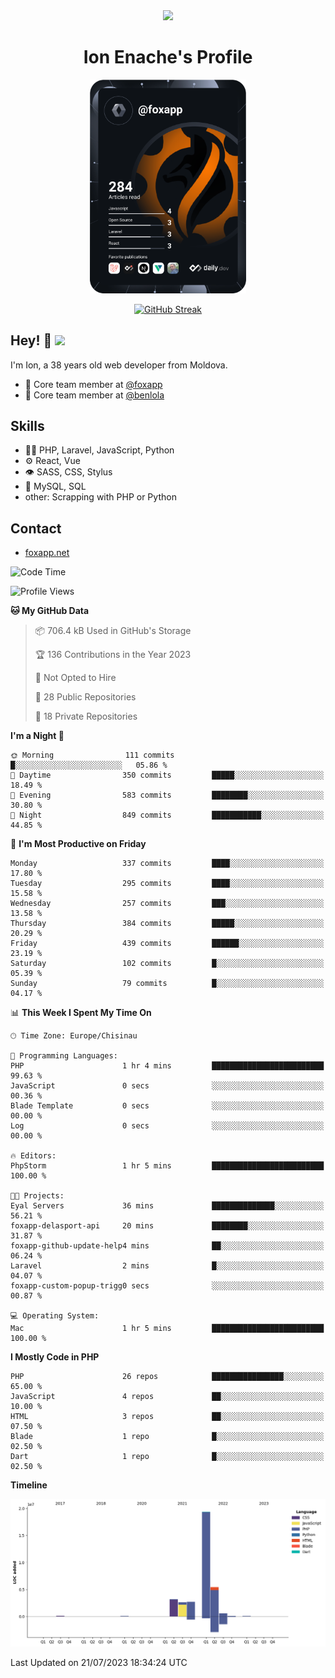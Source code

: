 <div id="header" align="center">
  <img src="https://media.giphy.com/media/M9gbBd9nbDrOTu1Mqx/giphy.gif" width="100"/>
	<h1>Ion Enache's Profile</h1>
</div>
<div align="center">
	<a href="https://app.daily.dev/foxapp"><img src="https://github.com/foxapp/foxapp/blob/master/devcard.svg" width="250" alt="Ion Enache's Dev Card"/></a>
</div>


<div align="center">
	
[![GitHub Streak](http://github-readme-streak-stats.herokuapp.com?user=foxapp&hide_border=true&date_format=M%20j%5B%2C%20Y%5D)](https://git.io/streak-stats)
	
</div>


## Hey! 👋 <img src="https://media.giphy.com/media/hvRJCLFzcasrR4ia7z/giphy.gif" width="30px"/>
I'm Ion, a 38 years old web developer from Moldova.


- 👥 Core team member at [@foxapp](https://github.com/foxapp)
- 👥 Core team member at [@benlola](https://github.com/benlola)

## Skills
- 👨‍💻 PHP, Laravel, JavaScript, Python
- ⚙️ React, Vue
- 👁️ SASS, CSS, Stylus
- 💽 MySQL, SQL
- other: Scrapping with PHP or Python

## Contact
- [foxapp.net](https://www.foxapp.net)

<!--START_SECTION:waka-->
![Code Time](http://img.shields.io/badge/Code%20Time-1%2C373%20hrs%2015%20mins-blue)

![Profile Views](http://img.shields.io/badge/Profile%20Views-0-blue)

**🐱 My GitHub Data** 

> 📦 706.4 kB Used in GitHub's Storage 
 > 
> 🏆 136 Contributions in the Year 2023
 > 
> 🚫 Not Opted to Hire
 > 
> 📜 28 Public Repositories 
 > 
> 🔑 18 Private Repositories 
 > 
**I'm a Night 🦉** 

```text
🌞 Morning                111 commits         █░░░░░░░░░░░░░░░░░░░░░░░░   05.86 % 
🌆 Daytime                350 commits         █████░░░░░░░░░░░░░░░░░░░░   18.49 % 
🌃 Evening                583 commits         ████████░░░░░░░░░░░░░░░░░   30.80 % 
🌙 Night                  849 commits         ███████████░░░░░░░░░░░░░░   44.85 % 
```
📅 **I'm Most Productive on Friday** 

```text
Monday                   337 commits         ████░░░░░░░░░░░░░░░░░░░░░   17.80 % 
Tuesday                  295 commits         ████░░░░░░░░░░░░░░░░░░░░░   15.58 % 
Wednesday                257 commits         ███░░░░░░░░░░░░░░░░░░░░░░   13.58 % 
Thursday                 384 commits         █████░░░░░░░░░░░░░░░░░░░░   20.29 % 
Friday                   439 commits         ██████░░░░░░░░░░░░░░░░░░░   23.19 % 
Saturday                 102 commits         █░░░░░░░░░░░░░░░░░░░░░░░░   05.39 % 
Sunday                   79 commits          █░░░░░░░░░░░░░░░░░░░░░░░░   04.17 % 
```


📊 **This Week I Spent My Time On** 

```text
🕑︎ Time Zone: Europe/Chisinau

💬 Programming Languages: 
PHP                      1 hr 4 mins         █████████████████████████   99.63 % 
JavaScript               0 secs              ░░░░░░░░░░░░░░░░░░░░░░░░░   00.36 % 
Blade Template           0 secs              ░░░░░░░░░░░░░░░░░░░░░░░░░   00.00 % 
Log                      0 secs              ░░░░░░░░░░░░░░░░░░░░░░░░░   00.00 % 

🔥 Editors: 
PhpStorm                 1 hr 5 mins         █████████████████████████   100.00 % 

🐱‍💻 Projects: 
Eyal Servers             36 mins             ██████████████░░░░░░░░░░░   56.21 % 
foxapp-delasport-api     20 mins             ████████░░░░░░░░░░░░░░░░░   31.87 % 
foxapp-github-update-help4 mins              ██░░░░░░░░░░░░░░░░░░░░░░░   06.24 % 
Laravel                  2 mins              █░░░░░░░░░░░░░░░░░░░░░░░░   04.07 % 
foxapp-custom-popup-trigg0 secs              ░░░░░░░░░░░░░░░░░░░░░░░░░   00.87 % 

💻 Operating System: 
Mac                      1 hr 5 mins         █████████████████████████   100.00 % 
```

**I Mostly Code in PHP** 

```text
PHP                      26 repos            ████████████████░░░░░░░░░   65.00 % 
JavaScript               4 repos             ██░░░░░░░░░░░░░░░░░░░░░░░   10.00 % 
HTML                     3 repos             ██░░░░░░░░░░░░░░░░░░░░░░░   07.50 % 
Blade                    1 repo              █░░░░░░░░░░░░░░░░░░░░░░░░   02.50 % 
Dart                     1 repo              █░░░░░░░░░░░░░░░░░░░░░░░░   02.50 % 
```



**Timeline**

![Lines of Code chart](https://raw.githubusercontent.com/foxapp/foxapp/master/assets/bar_graph.png)


 Last Updated on 21/07/2023 18:34:24 UTC
<!--END_SECTION:waka-->
